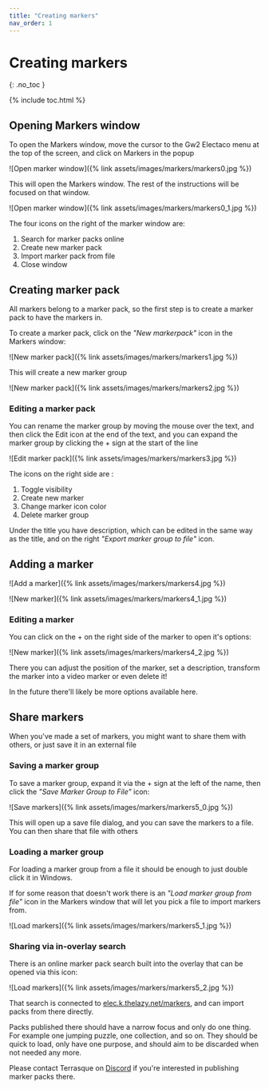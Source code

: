 ```yaml
---
title: "Creating markers"
nav_order: 1
---
```


# Creating markers
{: .no_toc }

{% include toc.html %}

## Opening Markers window

To open the Markers window, move the cursor to the Gw2 Electaco menu at the top of the screen, and click on Markers in the popup

![Open marker window]({% link assets/images/markers/markers0.jpg %})

This will open the Markers window. The rest of the instructions will be focused on that window.

![Open marker window]({% link assets/images/markers/markers0_1.jpg %})

The four icons on the right of the marker window are:

1. Search for marker packs online
2. Create new marker pack
3. Import marker pack from file
4. Close window

## Creating marker pack

All markers belong to a marker pack, so the first step is to create a marker pack to have the markers in. 

To create a marker pack, click on the *"New markerpack"* icon in the Markers window:

![New marker pack]({% link assets/images/markers/markers1.jpg %})

This will create a new marker group

![New marker pack]({% link assets/images/markers/markers2.jpg %})

### Editing a marker pack

You can rename the marker group by moving the mouse over the text, and then click the Edit icon at the end of the text, 
and you can expand the marker group by clicking the + sign at the start of the line

![Edit marker pack]({% link assets/images/markers/markers3.jpg %})

The icons on the right side are : 

1. Toggle visibility
2. Create new marker
3. Change marker icon color
4. Delete marker group

Under the title you have description, which can be edited in the same way as the title, and on the right *"Export marker group to file"* icon.

## Adding a marker

![Add a marker]({% link assets/images/markers/markers4.jpg %})

![New marker]({% link assets/images/markers/markers4_1.jpg %})

### Editing a marker

You can click on the + on the right side of the marker to open it's options:

![New marker]({% link assets/images/markers/markers4_2.jpg %})

There you can adjust the position of the marker, set a description, transform the marker into a video marker 
or even delete it! 

In the future there'll likely be more options available here.

## Share markers

When you've made a set of markers, you might want to share them with others, or just save it in an external file

### Saving a marker group

To save a marker group, expand it via the + sign at the left of the name, then click the *"Save Marker Group to File"* icon:

![Save markers]({% link assets/images/markers/markers5_0.jpg %})

This will open up a save file dialog, and you can save the markers to a file. You can then share that file with others

### Loading a marker group

For loading a marker group from a file it should be enough to just double click it in Windows. 

If for some reason that doesn't work there is an *"Load marker group from file"* icon in the 
Markers window that will let you pick a file to import markers from.

![Load markers]({% link assets/images/markers/markers5_1.jpg %})

### Sharing via in-overlay search

There is an online marker pack search built into the overlay that can be opened via this icon:

![Load markers]({% link assets/images/markers/markers5_2.jpg %})

That search is connected to [elec.k.thelazy.net/markers](https://elec.k.thelazy.net/markers/), and can import packs from there directly.

Packs published there should have a narrow focus and only do one thing. For example one jumping puzzle, one collection, and so on.
They should be quick to load, only have one purpose, and should aim to be discarded when not needed any more.

Please contact Terrasque on [Discord](https://discord.gg/fNKWAPtJ9Z) if you're interested in publishing marker packs there.
